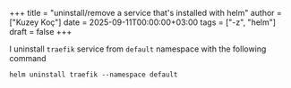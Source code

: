 +++
title = "uninstall/remove a service that's installed with helm"
author = ["Kuzey Koç"]
date = 2025-09-11T00:00:00+03:00
tags = ["-z", "helm"]
draft = false
+++

I uninstall `traefik` service from `default` namespace with the following command

```shell
helm uninstall traefik --namespace default
```
